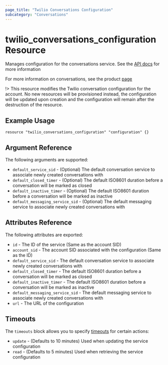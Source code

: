 ```yaml
---
page_title: "Twilio Conversations Configuration"
subcategory: "Conversations"
---
```


# twilio_conversations_configuration Resource

Manages configuration for the conversations service. See the [API docs](https://www.twilio.com/docs/conversations/api/configuration-resource) for more information

For more information on conversations, see the product [page](https://www.twilio.com/conversations)

!> This resource modifies the Twilio conversation configuration for the account. No new resources will be provisioned instead, the configuration will be updated upon creation and the configuration will remain after the destruction of the resource.

## Example Usage

```hcl
resource "twilio_conversations_configuration" "configuration" {}
```

## Argument Reference

The following arguments are supported:

- `default_service_sid` - (Optional) The default conversation service to associate newly created conversations with
- `default_closed_timer` - (Optional) The default ISO8601 duration before a conversation will be marked as closed
- `default_inactive_timer` - (Optional) The default ISO8601 duration before a conversation will be marked as inactive
- `default_messaging_service_sid` - (Optional) The default messaging service to associate newly created conversations with

## Attributes Reference

The following attributes are exported:

- `id` - The ID of the service (Same as the account SID)
- `account_sid` - The account SID associated with the configuration (Same as the ID)
- `default_service_sid` - The default conversation service to associate newly created conversations with
- `default_closed_timer` - The default ISO8601 duration before a conversation will be marked as closed
- `default_inactive_timer` - The default ISO8601 duration before a conversation will be marked as inactive
- `default_messaging_service_sid` - The default messaging service to associate newly created conversations with
- `url` - The URL of the configuration

## Timeouts

The `timeouts` block allows you to specify [timeouts](https://www.terraform.io/docs/configuration/resources.html#timeouts) for certain actions:

- `update` - (Defaults to 10 minutes) Used when updating the service configuration
- `read` - (Defaults to 5 minutes) Used when retrieving the service configuration
